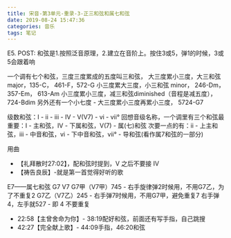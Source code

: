 ```yaml
---
title: 宋音-第3单元-重录-3-正三和弦和属七和弦
date: 2019-08-24 15:47:36
categories: 音乐
tags: 笔记
---
```


E5. POST: 和弦是1.按照泛音原理，2.建立在音阶上。按住3或5，弹1的时候，3或5会跟着响

<!--more-->

一个调有七个和弦，三度三度累成的五度叫三和弦，
大三度累小三度，大三和弦 major，135-C，                         461-F，572-G
小三度累大三度，小三和弦 minor，         246-Dm，357-Em，                     613-Am
小三度累小三度，减三和弦diminished（音程是减五度），                                        724-Bdim
另外还有一个小七度 - 大三度累小三度再累小三度，                           5724-G7

级数和弦：I - ii - iii - IV - V(V7) - vi - vii°
回想音级名称，一个调里有三个和弦最重要：I - 主和弦，IV - 下属和弦，V(7) - 属(七)和弦
次要一点的有：ii - 上主和弦，iii - 中音和弦，vi - 下中音和弦，vii° - 导和弦(看作属7和弦的一部分)

用曲
- 【礼拜散时27:02】，配和弦时提到，V 之后不要接 IV
- 【祷告良辰】-就是第一首觉得好听的歌

E7——属七和弦 G7 V7
G7甲（V7甲）745 - 右手旋律弹2时候用，不用G7乙，为了不重复2
G7乙（V7乙）245 - 右手弹7时候用，不用G7甲，避免重复7
右手弹4，左手就527 - 即 4 不要重复
- 22:58【主曾舍命为你】- 38:19配好和弦，前面还有写手指，自己跳搜
- 42:27【完全献上歌】- 44:09手指，46:20和弦

